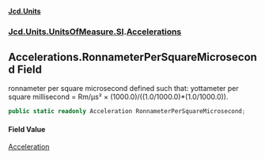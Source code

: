 #### [Jcd.Units](index.md 'index')

### [Jcd.Units.UnitsOfMeasure.SI](Jcd.Units.UnitsOfMeasure.SI.md 'Jcd.Units.UnitsOfMeasure.SI').[Accelerations](Accelerations.md 'Jcd.Units.UnitsOfMeasure.SI.Accelerations')

## Accelerations.RonnameterPerSquareMicrosecond Field

ronnameter per square microsecond defined such that: yottameter per square millisecond = Rm/μs² ×
(1000.0)/((1.0/1000.0)*(1.0/1000.0)).

```csharp
public static readonly Acceleration RonnameterPerSquareMicrosecond;
```

#### Field Value

[Acceleration](Acceleration.md 'Jcd.Units.UnitTypes.Acceleration')